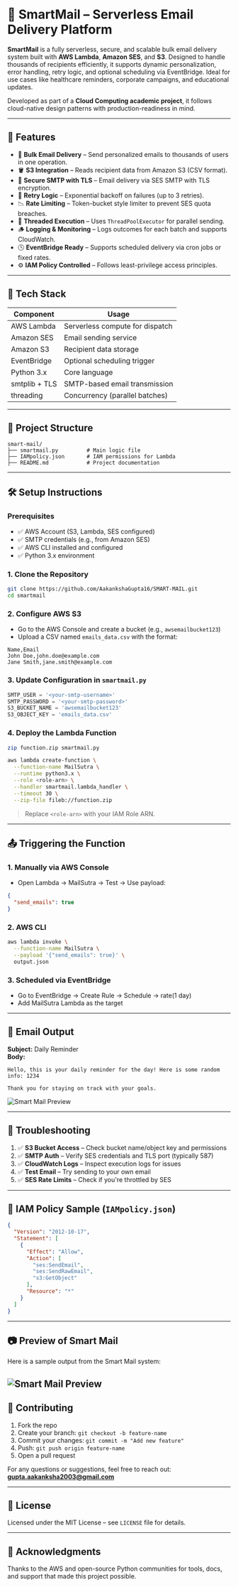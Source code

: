 # 📧 SmartMail – Serverless Email Delivery Platform

**SmartMail** is a fully serverless, secure, and scalable bulk email delivery system built with **AWS Lambda**, **Amazon SES**, and **S3**. Designed to handle thousands of recipients efficiently, it supports dynamic personalization, error handling, retry logic, and optional scheduling via EventBridge. Ideal for use cases like healthcare reminders, corporate campaigns, and educational updates.

Developed as part of a **Cloud Computing academic project**, it follows cloud-native design patterns with production-readiness in mind.

---

## 🚀 Features

- 📨 **Bulk Email Delivery** – Send personalized emails to thousands of users in one operation.
- 🪣 **S3 Integration** – Reads recipient data from Amazon S3 (CSV format).
- 🔐 **Secure SMTP with TLS** – Email delivery via SES SMTP with TLS encryption.
- 🔁 **Retry Logic** – Exponential backoff on failures (up to 3 retries).
- 📉 **Rate Limiting** – Token-bucket style limiter to prevent SES quota breaches.
- 🧵 **Threaded Execution** – Uses `ThreadPoolExecutor` for parallel sending.
- 🪵 **Logging & Monitoring** – Logs outcomes for each batch and supports CloudWatch.
- 🕓 **EventBridge Ready** – Supports scheduled delivery via cron jobs or fixed rates.
- ⚙️ **IAM Policy Controlled** – Follows least-privilege access principles.

---

## 🧰 Tech Stack

| Component        | Usage                           |
|------------------|----------------------------------|
| AWS Lambda       | Serverless compute for dispatch |
| Amazon SES       | Email sending service           |
| Amazon S3        | Recipient data storage          |
| EventBridge      | Optional scheduling trigger     |
| Python 3.x       | Core language                   |
| smtplib + TLS    | SMTP-based email transmission   |
| threading        | Concurrency (parallel batches)  |

---

## 📂 Project Structure

```
smart-mail/
├── smartmail.py         # Main logic file
├── IAMpolicy.json       # IAM permissions for Lambda
├── README.md            # Project documentation
```

---

## 🛠️ Setup Instructions

### Prerequisites

- ✅ AWS Account (S3, Lambda, SES configured)
- ✅ SMTP credentials (e.g., from Amazon SES)
- ✅ AWS CLI installed and configured
- ✅ Python 3.x environment

### 1. Clone the Repository

```bash
git clone https://github.com/AakankshaGupta16/SMART-MAIL.git
cd smartmail
```

### 2. Configure AWS S3

- Go to the AWS Console and create a bucket (e.g., `awsemailbucket123`)
- Upload a CSV named `emails_data.csv` with the format:

```csv
Name,Email
John Doe,john.doe@example.com
Jane Smith,jane.smith@example.com
```

### 3. Update Configuration in `smartmail.py`

```python
SMTP_USER = '<your-smtp-username>'
SMTP_PASSWORD = '<your-smtp-password>'
S3_BUCKET_NAME = 'awsemailbucket123'
S3_OBJECT_KEY = 'emails_data.csv'
```

### 4. Deploy the Lambda Function

```bash
zip function.zip smartmail.py

aws lambda create-function \
  --function-name MailSutra \
  --runtime python3.x \
  --role <role-arn> \
  --handler smartmail.lambda_handler \
  --timeout 30 \
  --zip-file fileb://function.zip
```

> Replace `<role-arn>` with your IAM Role ARN.

---

## 📤 Triggering the Function

### 1. Manually via AWS Console

- Open Lambda → MailSutra → Test → Use payload:
```json
{
  "send_emails": true
}
```

### 2. AWS CLI

```bash
aws lambda invoke \
  --function-name MailSutra \
  --payload '{"send_emails": true}' \
  output.json
```

### 3. Scheduled via EventBridge

- Go to EventBridge → Create Rule → Schedule → rate(1 day)
- Add MailSutra Lambda as the target

---

## 📨 Email Output

**Subject:** Daily Reminder  
**Body:**
```
Hello, this is your daily reminder for the day! Here is some random info: 1234

Thank you for staying on track with your goals.
```
![Smart Mail Preview](img_mail/1.png)

---

## 🧪 Troubleshooting

1. ✅ **S3 Bucket Access** – Check bucket name/object key and permissions  
2. ✅ **SMTP Auth** – Verify SES credentials and TLS port (typically 587)  
3. ✅ **CloudWatch Logs** – Inspect execution logs for issues  
4. ✅ **Test Email** – Try sending to your own email  
5. ✅ **SES Rate Limits** – Check if you're throttled by SES

---

## 🔐 IAM Policy Sample (`IAMpolicy.json`)

```json
{
  "Version": "2012-10-17",
  "Statement": [
    {
      "Effect": "Allow",
      "Action": [
        "ses:SendEmail",
        "ses:SendRawEmail",
        "s3:GetObject"
      ],
      "Resource": "*"
    }
  ]
}
```

---
## 📷 Preview of Smart Mail

Here is a sample output from the Smart Mail system:

![Smart Mail Preview](img_mail/1.jpg)
---
## 🤝 Contributing

1. Fork the repo  
2. Create your branch: `git checkout -b feature-name`  
3. Commit your changes: `git commit -m "Add new feature"`  
4. Push: `git push origin feature-name`  
5. Open a pull request  

For any questions or suggestions, feel free to reach out: **[gupta.aakanksha2003@gmail.com](mailto:gupta.aakanksha2003@gmail.com)**

---

## 📜 License

Licensed under the MIT License – see `LICENSE` file for details.

---

## 🙏 Acknowledgments

Thanks to the AWS and open-source Python communities for tools, docs, and support that made this project possible.

